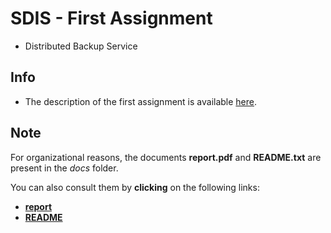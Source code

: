 # SDIS - First Assignment
* Distributed Backup Service

## Info
* The description of the first assignment is available [here](https://paginas.fe.up.pt/~pfs/aulas/sd2020/projs/proj1/proj1.html).

## Note
For organizational reasons, the documents **report.pdf** and **README.txt** are present in the *docs* folder.

You can also consult them by **clicking** on the following links:
* [**report**](https://git.fe.up.pt/up201706403/sdis1920-t6g12/-/blob/master/docs/report.pdf)
* [**README**](https://git.fe.up.pt/up201706403/sdis1920-t6g12/-/blob/master/docs/README.txt)
